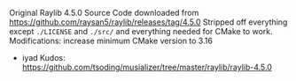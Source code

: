 Original Raylib 4.5.0 Source Code downloaded from https://github.com/raysan5/raylib/releases/tag/4.5.0
Stripped off everything except `./LICENSE` and `./src/` and everything needed for CMake to work.
Modifications: increase minimum CMake version to 3.16

- iyad
Kudos: https://github.com/tsoding/musializer/tree/master/raylib/raylib-4.5.0
